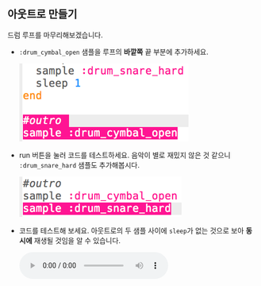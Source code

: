 ## 아웃트로 만들기

드럼 루프를 마무리해보겠습니다.

+ `:drum_cymbal_open` 샘플을 루프의 **바깥쪽** 끝 부분에 추가하세요.
    
    ![스크린샷](images/drum-outro-1.png)

+ run 버튼을 눌러 코드를 테스트하세요. 음악이 별로 재밌지 않은 것 같으니 `:drum_snare_hard` 샘플도 추가해봅시다.
    
    ![스크린샷](images/drum-outro-2.png)

+ 코드를 테스트해 보세요. 아웃트로의 두 샘플 사이에 `sleep`가 없는 것으로 보아 **동시에** 재생될 것임을 알 수 있습니다.
    
    <div id="audio-preview" class="pdf-hidden">
      <audio controls preload> <source src="resources/drums-outro.mp3" type="audio/mpeg"> 브라우저가 <code>오디오</code>를 지원하지 않습니다. </audio>
    </div>